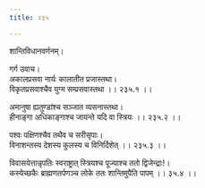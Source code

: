 ```yaml
---
title: २३५

---
```

शान्तिविधानवर्णनम्।  
  
गर्ग उवाच।  
अकालप्रसवा नार्यः कालातीत प्रजास्तथा।  
विकृतप्रसवाश्चैव युग्म सम्प्रसवास्तथा ।। २३५.१ ।।  
  
अमानुषा ह्यतुण्डांश्च सञ्जात व्यसनास्तथा।  
हीनाङ्गा अधिकाङ्गाश्च जायन्ते यदि वा स्त्रियः ।। २३५.२ ।।  
  
पश्वः पक्षिणश्चैव तथैव च सरीसृपाः।  
विनाशन्तस्य देशस्य कुलस्य च विनिर्दिशेत् ।। २३५.३ ।।  
  
विवासयेत्तान्नृपतिः स्वराष्ट्रात् स्त्रियश्च पूज्याश्च ततो द्विजेन्द्राः!।  
कस्येच्छकैः ब्राह्मणतर्पणञ्च लोके ततः शान्तिमुपैति पापम् ।। ३५.४ ।।